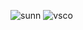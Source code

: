 ![sunn](https://github.com/victorrxyv/shaoleanHub/assets/159390017/ba5f55f1-505a-4fe4-bb9d-c3f45ca0854b)
![vsco](https://github.com/victorrxyv/shaoleanHub/assets/159390017/ed95f0c2-45ce-4c4f-b507-287ae3571118)
